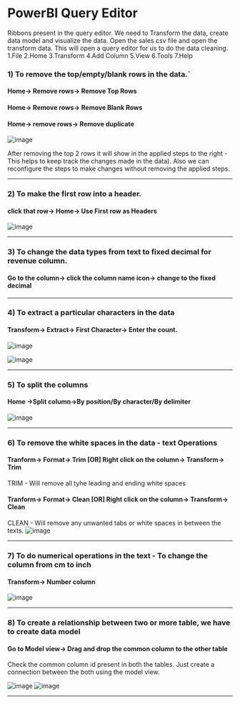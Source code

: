 # PowerBI Query Editor

Ribbons present in the query editor. We need to Transform the data, create data model and visualize the data. Open the sales csv file and open the transform data. This will open a query editor for us to do the data cleaning.
1.File 2.Home 3.Transform 4.Add Column 5.View 6.Tools 7.Help

### 1) To remove the top/empty/blank rows in the data.`
#### Home-> Remove rows-> Remove Top Rows
#### Home-> Remove rows-> Remove Blank Rows
#### Home-> remove rows-> Remove duplicate
![image](https://user-images.githubusercontent.com/52828894/189499023-b6d6c580-695a-49a3-bec1-1603c6381a6b.png)

After removing the top 2 rows it will show in the applied steps to the right - This helps to keep track the changes made in the data). Also we can reconfigure the steps to make changes without removing the applied steps.

---

### 2) To make the first row into a header.
#### click that row-> Home-> Use First row as Headers
![image](https://user-images.githubusercontent.com/52828894/189499068-324bdc96-1ba9-4e30-9458-fbab4806d6b9.png)

---

### 3) To change the data types from text to fixed decimal for revenue column.
#### Go to the column-> click the column name icon-> change to the fixed decimal

---

### 4) To extract a particular characters in the data
#### Transform-> Extract-> First Character-> Enter the count.

![image](https://user-images.githubusercontent.com/52828894/189498633-24d493f9-5675-4c39-a636-87019923eefe.png)

![image](https://user-images.githubusercontent.com/52828894/189498659-92424040-4af7-4031-a9e0-aab134e7f4f4.png)

---

### 5) To split the columns
#### Home ->Split column->By position/By character/By delimiter
![image](https://user-images.githubusercontent.com/52828894/189499246-8987c8f3-5611-43c0-a4f8-68551bbe9137.png)

---

### 6) To remove the white spaces in the data - text Operations 
#### Tranform-> Format-> Trim  [OR] Right click on the column-> Transform-> Trim
TRIM - Will remove all tyhe leading and ending white spaces
#### Tranform-> Format-> Clean  [OR] Right click on the column-> Transform-> Clean
CLEAN - Will remove any unwanted tabs or white spaces in between the texts.
![image](https://user-images.githubusercontent.com/52828894/189499935-05460eb8-1de3-43cf-8cc4-336802d63371.png)

---

### 7) To do numerical operations in the text - To change the column from cm to inch
#### Transform-> Number column
![image](https://user-images.githubusercontent.com/52828894/189500399-8039adbb-c224-42dd-8c3e-104361f33c37.png)

---

### 8) To create a relationship between two or more table, we have to create data model
#### Go to Model view-> Drag and drop the common column to the other table
Check the common column id present in both the tables. Just create a connection between the both using the model view.

![image](https://user-images.githubusercontent.com/52828894/189810374-d1387c7e-fd74-4455-8fc1-25141b8c61fa.png)
![image](https://user-images.githubusercontent.com/52828894/189810633-c16970a4-52af-46a3-a896-c54027d423e6.png)


----
